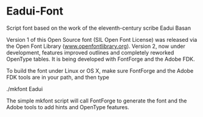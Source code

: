 # Eadui-Font
Script font based on the work of the eleventh-century scribe Eadui Basan

Version 1 of this Open Source font (SIL Open Font License) was released via the Open Font Library
(www.openfontlibrary.org). Version 2, now under development, features improved outlines and completely reworked OpenType tables.
It is being developed with FontForge and the Adobe FDK.

To build the font under Linux or OS X, make sure FontForge and the Adobe FDK tools are in your path, and then type

./mkfont Eadui

The simple mkfont script will call FontForge to generate the font and the Adobe tools to add hints and OpenType features.
